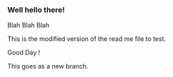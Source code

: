 ### Well hello there!

Blah Blah Blah

This is the modified version of the read me file to test.

Good Day !

This goes as a new branch.
